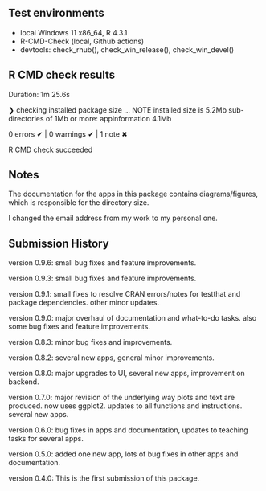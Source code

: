 ## Test environments

* local Windows 11 x86_64, R 4.3.1
* R-CMD-Check (local, Github actions) 
* devtools: check_rhub(), check_win_release(), check_win_devel()

## R CMD check results

Duration: 1m 25.6s

❯ checking installed package size ... NOTE
    installed size is  5.2Mb
    sub-directories of 1Mb or more:
      appinformation   4.1Mb

0 errors ✔ | 0 warnings ✔ | 1 note ✖

R CMD check succeeded


## Notes

The documentation for the apps in this package contains diagrams/figures, which is responsible for the directory size.

I changed the email address from my work to my personal one.




## Submission History

version 0.9.6: small bug fixes and feature improvements.

version 0.9.3: small bug fixes and feature improvements.

version 0.9.1: small fixes to resolve CRAN errors/notes for testthat and package dependencies. other minor updates.

version 0.9.0: major overhaul of documentation and what-to-do tasks. also some bug fixes and feature improvements.

version 0.8.3: minor bug fixes and improvements.

version 0.8.2: several new apps, general minor improvements.

version 0.8.0: major upgrades to UI, several new apps, improvement on backend.

version 0.7.0: major revision of the underlying way plots and text are produced. now uses ggplot2. updates to all functions and instructions. several new apps.

version 0.6.0: bug fixes in apps and documentation, updates to teaching tasks for several apps.

version 0.5.0: added one new app, lots of bug fixes in other apps and documentation.

version 0.4.0: This is the first submission of this package.

